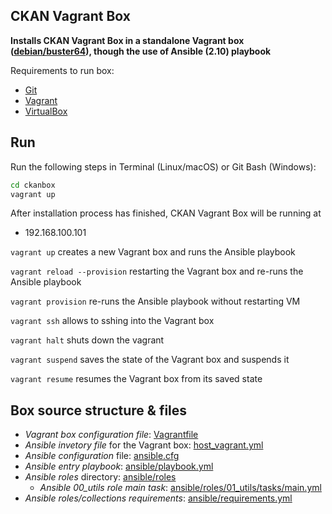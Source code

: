 ## CKAN Vagrant Box

**Installs CKAN Vagrant Box in a standalone Vagrant box ([debian/buster64](https://app.vagrantup.com/debian/boxes/buster64)), though the use of Ansible (2.10) playbook**


Requirements to run box:
* [Git](https://git-scm.com/downloads)
* [Vagrant](https://www.vagrantup.com/downloads.html)
* [VirtualBox](https://www.virtualbox.org/wiki/Downloads)


## Run

Run the following steps in Terminal (Linux/macOS) or Git Bash (Windows):
```bash
cd ckanbox
vagrant up
```

After installation process has finished, CKAN Vagrant Box will be running at 
* 192.168.100.101

`vagrant up` creates a new Vagrant box and runs the Ansible  playbook

`vagrant reload --provision` restarting the Vagrant box and re-runs the Ansible playbook 

`vagrant provision` re-runs the Ansible playbook without restarting VM

`vagrant ssh` allows to sshing into the Vagrant box

`vagrant halt`  shuts down the vagrant

`vagrant suspend` saves the state of the Vagrant box and suspends it

`vagrant resume` resumes the Vagrant box from its saved state


## Box source structure & files
* *Vagrant box configuration file*: [Vagrantfile](./Vagrantfile)  
* *Ansible invetory file* for the Vagrant box: [host_vagrant.yml](./host_vagrant.yml)
* *Ansible configuration* file: [ansible.cfg](./ansible.cfg)
* *Ansible entry playbook*: [ansible/playbook.yml](./ansible/playbook.yml)
* *Ansible roles* directory: [ansible/roles](./ansible/roles)
    * *Ansible 00_utils role main task*: [ansible/roles/01_utils/tasks/main.yml](./ansible/roles/01_utils/tasks/main.yml)
* *Ansible roles/collections requirements*: [ansible/requirements.yml](./ansible/requirements.yml)

